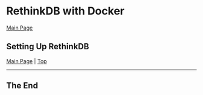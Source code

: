 <a id="top"></a>

# RethinkDB with Docker

[Main Page](README.md)

## Setting Up RethinkDB



[Main Page](README.md) | [Top](#top)

---

## The End
